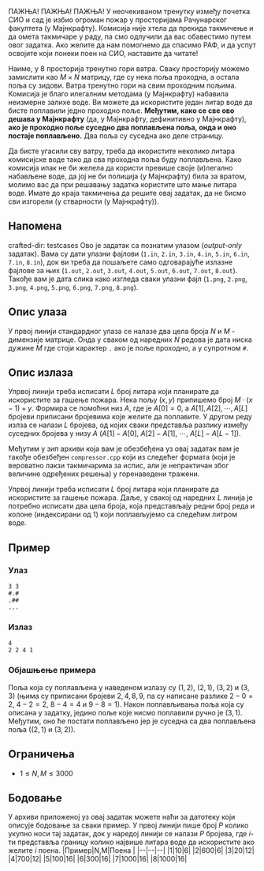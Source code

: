 ﻿ПАЖЊА! ПАЖЊА! ПАЖЊА!
У неочекиваном тренутку између почетка СИО и сад је избио огроман пожар у просторијама Рачунарског факултета (у Мајнкрафту). Комисија није хтела да прекида такмичење и да омета такмичаре у раду, па смо одлучили да вас обавестимо путем овог задатка. Ако желите да нам помогнемо да спасимо РАФ, и да успут освојите који понеки поен на СИО, наставите да читате!

Наиме, у $8$ просторија тренутно гори ватра. Сваку просторију можемо замислити као $M\times N$ матрицу, где су нека поља проходна, а остала поља су зидови. Ватра тренутно гори на свим проходним пољима. Комисија је благо илегалним методама (у Мајнкрафту) набавила неизмерне залихе воде. Ви можете да искористите један литар воде да бисте поплавили једно проходно поље. **Међутим, како се све ово дешава у Мајнкрафту** (да, у Мајнкрафту, дефинитивно у Мајнкрафту), **ако је проходно поље суседно два поплављена поља, онда и оно постаје поплављено.** Два поља су суседна ако деле страницу.

Да бисте угасили сву ватру, треба да икористите неколико литара комисијске воде тако да сва проходна поља буду поплављена. Како комисија ипак не би желела да користи превише своје (и)легално набављене воде, да јој не би полиција (у Мајнкрафту) била за вратом, молимо вас да при решавању задатка користите што мање литара воде. Имате до краја такмичења да решите овај задатак, да не бисмо сви изгорели (у стварности (у Мајнкрафту)).

## Напомена

crafted-dir: testcases
Ово је задатак са познатим улазом (_output-only_  задатак). Вама су дати улазни фајлови (`1.in`,  `2.in`,  `3.in`,  `4.in`,  `5.in`,  `6.in`,  `7.in`,  `8.in`), док ви треба да пошаљете само одговарајуће излазне фајлове за њих (`1.out`,  `2.out`,  `3.out`,  `4.out`,  `5.out`,  `6.out`,  `7.out`,  `8.out`). Такође вам је дата слика како изгледа сваки улазни фајл (`1.png`,  `2.png`,  `3.png`,  `4.png`,  `5.png`,  `6.png`,  `7.png`,  `8.png`).

## Опис улаза
У првој линији стандардног улаза се налазе два цела броја $N$ и $M$ - димензије матрице. Онда у сваком од наредних $N$ редова је дата ниска дужине $M$ где стоји карактер `.` ако је поље проходно, а у супротном `#`.
## Опис излаза
Упрвој линији треба исписати $L$ број литара који планирате да искористите за гашење пожара. Нека пољу $(x,y)$ припишемо број $M\cdot(x-1)+y$. Формира се помоћни низ $A$, где је $A[0]=0$, а $A[1],A[2],\cdots,A[L]$ бројеви приписани бројевима које желите да поплавите. У другом реду излза се налази $L$ бројева, од којих сваки представља разлику између суседних бројева у низу $A$ ($A[1]-A[0]$, $A[2]-A[1]$, $\cdots$, $A[L]-A[L-1]$).

Међутим у зип архиви која вам је обезбеђена уз овај задатак вам је такође обезбеђен `compressor.cpp` који из следећег формата (који је вероватно лакзи такмичарима за испис, али је непрактичан због величине одређених решења) у горенаведени тражени.

Упрвој линији треба исписати $L$ број литара који планирате да искористите за гашење пожара. Даље, у свакој  од наредних $L$ линија је потребно исписати два цела броја, која представљају редни број реда и колоне (индексирани од $1$) који поплављујемо са следећим литром воде. 

## Пример

### Улаз

```
3 3
#.#
.##
...
```

### Излаз

```
4
2 2 4 1
```

### Објашњење примера

Поља која су поплављена у наведеном излазу су $(1,2)$, $(2,1)$, $(3,2)$ и $(3,3)$ (њима су приписани бројеви $2,4,8,9$, па су написане разлике $2-0=2$, $4-2=2$, $8-4=4$ и $9-8=1$). Након поплављивања поља која су описана у задатку, једино поље које нисмо поплавили ручно је $(3,1)$. Међутим, оно ће постати поплављено јер је суседна са два  поплављена поља ($(2,1)$ и $(3,2)$).
## Ограничења

-   $1 \leq N,M \leq 3000$

## Бодовање

У архиви приложеној уз овај задатак можете наћи за датотеку који описује бодовање за сваки пример. У првој линији пише број $P$ колико укупно носи тај задатак, док у наредој линији се налази $P$ бројева, где $i$-ти представља границу колико највише литара воде да искористите ако желите $i$ поена.
|Пример|N,M|Поена |
|--|--|--|
|1|10|6|
|2|600|6|
|3|20|12|
|4|700|12|
|5|100|16|
|6|300|16|
|7|1000|16|
|8|1000|16|




